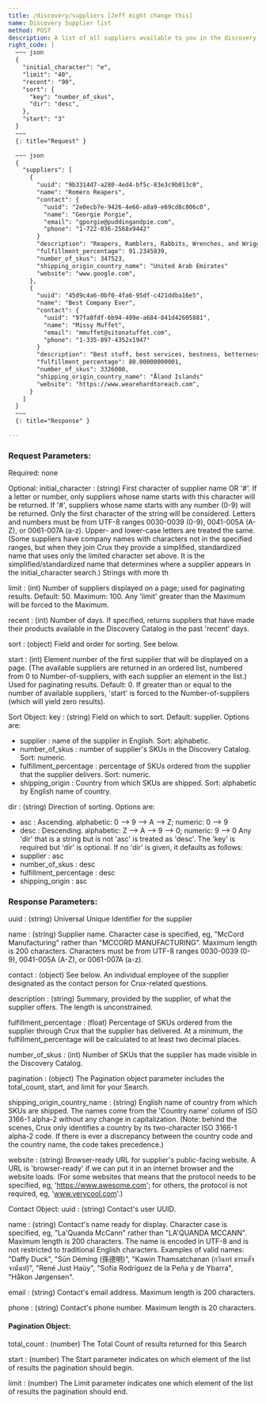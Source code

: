 ```yaml
---
title: /discovery/suppliers [Jeff might change this]
name: Discovery Supplier list
method: POST
description: A list of all suppliers available to you in the discovery catalog
right_code: |
  ~~~ json
  {
    "initial_character": "e",
    "limit": "40",
    "recent": "90",
    "sort": {
      "key": "number_of_skus",
      "dir": "desc",
    },
    "start": "3"
  }
  ~~~
  {: title="Request" }

  ~~~ json
  {
    "suppliers": [
      {
        "uuid": "9b3314d7-a280-4ed4-bf5c-83e3c9b013c0",
        "name": "Romero Reapers",
        "contact": {
          "uuid": "2e0ecb7e-9426-4e66-a8a9-e69cd8c806c0",
          "name": "Georgie Porgie",
          "email": "gporgie@puddingandpie.com",
          "phone": "1-722-036-2568x9442"
        }
        "description": "Reapers, Ramblers, Rabbits, Wrenches, and Wrigglers"
        "fulfillment_percentage": 91.2345839,
        "number_of_skus": 347523,
        "shipping_origin_country_name": "United Arab Emirates"
        "website": "www.google.com",
      },
      {
        "uuid": "45d9c4a6-0bf0-4fa6-95df-c421ddba16e5",
        "name": "Best Company Ever",
        "contact": {
          "uuid": "97fa8fdf-6b94-409e-a684-841d42605881",
          "name": "Missy Muffet",
          "email": "mmuffet@sitonatuffet.com",
          "phone": "1-335-897-4352x1947"
        }
        "description": "Best stuff, best services, bestness, betterness"
        "fulfillment_percentage": 80.00000000001,
        "number_of_skus": 3326000,
        "shipping_origin_country_name": "Åland Islands"
        "website": "https://www.wearehardtoreach.com",
      }
    ]
  }
  ~~~
  {: title="Response" }

---
```

### Request Parameters:

Required: none

Optional:
initial_character
: (string) First character of supplier name OR '#'. If a letter or number, only suppliers whose name starts with this character will be returned. If '#', suppliers whose name starts with any number (0-9) will be returned. Only the first character of the string will be considered. Letters and numbers must be from UTF-8 ranges 0030-0039 (0-9), 0041-005A (A-Z), or 0061-007A (a-z). Upper- and lower-case letters are treated the same. (Some suppliers have company names with characters not in the specified ranges, but when they join Crux they provide a simplified, standardized name that uses only the limited character set above. It is the simplified/standardized name that determines where a supplier appears in the initial_character search.) Strings with more th

limit
: (int) Number of suppliers displayed on a page; used for paginating results. Default: 50. Maximum: 100. Any 'limit' greater than the Maximum will be forced to the Maximum.

recent
: (int) Number of days. If specified, returns suppliers that have made their products available in the Discovery Catalog in the past 'recent' days.

sort
: (object) Field and order for sorting. See below.

start
: (int) Element number of the first supplier that will be displayed on a page. (The available suppliers are returned in an ordered list, numbered from 0 to Number-of-suppliers, with each supplier an element in the list.) Used for paginating results. Default: 0. If greater than or equal to the number of available suppliers, 'start' is forced to the Number-of-suppliers (which will yield zero results).

Sort Object:
key
: (string) Field on which to sort. Default: supplier. Options are:
- supplier : name of the supplier in English. Sort: alphabetic.
- number_of_skus : number of supplier's SKUs in the Discovery Catalog. Sort: numeric.
- fulfillment_percentage : percentage of SKUs ordered from the supplier that the supplier delivers. Sort: numeric.
- shipping_origin : Country from which SKUs are shipped. Sort: alphabetic by English name of country.

dir
: (string) Direction of sorting. Options are:
- asc : Ascending. alphabetic: 0 --> 9 --> A --> Z; numeric: 0 --> 9
- desc : Descending. alphabetic: Z --> A --> 9 --> 0; numeric: 9 --> 0
Any 'dir' that is a string but is not 'asc' is treated as 'desc'. The 'key' is required but 'dir' is optional. If no 'dir' is given, it defaults as follows:
- supplier : asc
- number_of_skus : desc
- fulfillment_percentage : desc
- shipping_origin : asc

### Response Parameters:

uuid
: (string) Universal Unique Identifier for the supplier

name
: (string) Supplier name. Character case is specified, eg, "McCord Manufacturing" rather than "MCCORD MANUFACTURING". Maximum length is 200 characters. Characters must be from UTF-8 ranges 0030-0039 (0-9), 0041-005A (A-Z), or 0061-007A (a-z).

contact
: (object) See below. An individual employee of the supplier designated as the contact person for Crux-related questions.

description
: (string) Summary, provided by the supplier, of what the supplier offers. The length is unconstrained.

fulfillment_percentage
: (float) Percentage of SKUs ordered from the supplier through Crux that the supplier has delivered. At a minimum, the fulfillment_percentage will be calculated to at least two decimal places.

number_of_skus
: (int) Number of SKUs that the supplier has made visible in the Discovery Catalog.

pagination
: (object) The Pagination object parameter includes the total_count, start, and limit for your Search.

shipping_origin_country_name
: (string) English name of country from which SKUs are shipped. The names come from the 'Country name' column of ISO 3166-1 alpha-2 without any change in capitalization. (Note: behind the scenes, Crux only identifies a country by its two-character ISO 3166-1 alpha-2 code. If there is ever a discrepancy between the country code and the country name, the code takes precedence.)

website
: (string) Browser-ready URL for supplier's public-facing website. A URL is 'browser-ready' if we can put it in an internet browser and the website loads. (For some websites that means that the protocol needs to be specified, eg, 'https://www.awesome.com'; for others, the protocol is not required, eg, 'www.verycool.com'.)

Contact Object:
uuid
: (string) Contact's user UUID.

name
: (string) Contact's name ready for display. Character case is specified, eg, "La'Quanda McCann" rather than "LA'QUANDA MCCANN". Maximum length is 200 characters. The name is encoded in UTF-8 and is not restricted to traditional English characters. Examples of valid names: "Daffy Duck", "Sūn Démíng (孫德明)", "Kawin Thamsatchanan (กวินทร์ ธรรมสัจจานันท์)", "René Just Haüy", "Sofía Rodríguez de la Peña y de Ybarra", "Håkon Jørgensen".

email
: (string) Contact's email address. Maximum length is 200 characters.

phone
: (string) Contact's phone number. Maximum length is 20 characters.

#### Pagination Object:

total_count
: (number) The Total Count of results returned for this Search

start
: (number) The Start parameter indicates on which element of the list of results the pagination should begin.

limit
: (number) The Limit parameter indicates one which element of the list of results the pagination should end.
